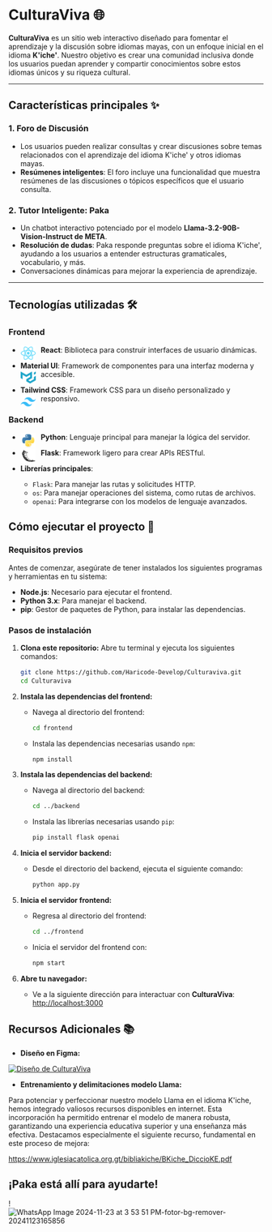 # CulturaViva 🌐

**CulturaViva** es un sitio web interactivo diseñado para fomentar el aprendizaje y la discusión sobre idiomas mayas, con un enfoque inicial en el idioma **K'iche'**. Nuestro objetivo es crear una comunidad inclusiva donde los usuarios puedan aprender y compartir conocimientos sobre estos idiomas únicos y su riqueza cultural.

---

## Características principales ✨

### 1. Foro de Discusión
- Los usuarios pueden realizar consultas y crear discusiones sobre temas relacionados con el aprendizaje del idioma K'iche' y otros idiomas mayas.
- **Resúmenes inteligentes**: El foro incluye una funcionalidad que muestra resúmenes de las discusiones o tópicos específicos que el usuario consulta.

### 2. Tutor Inteligente: **Paka**
- Un chatbot interactivo potenciado por el modelo **Llama-3.2-90B-Vision-Instruct de META**.
- **Resolución de dudas**: Paka responde preguntas sobre el idioma K'iche', ayudando a los usuarios a entender estructuras gramaticales, vocabulario, y más.
- Conversaciones dinámicas para mejorar la experiencia de aprendizaje.

---

## Tecnologías utilizadas 🛠️

### Frontend
- **React**: Biblioteca para construir interfaces de usuario dinámicas. <img align="left" alt="Angular" width="30px" style="padding-right:10px;" src="https://github.com/devicons/devicon/blob/v2.16.0/icons/react/react-original.svg" />

- **Material UI**: Framework de componentes para una interfaz moderna y accesible. <img align="left" alt="Angular" width="30px" style="padding-right:10px;" src="https://github.com/devicons/devicon/blob/v2.16.0/icons/materialui/materialui-plain.svg" />

- **Tailwind CSS**: Framework CSS para un diseño personalizado y responsivo. <img align="left" alt="Angular" width="30px" style="padding-right:10px;" src="https://github.com/devicons/devicon/blob/v2.16.0/icons/tailwindcss/tailwindcss-original.svg" />

### Backend
- **Python**: Lenguaje principal para manejar la lógica del servidor. <img align="left" alt="Angular" width="30px" style="padding-right:10px;" src="https://github.com/devicons/devicon/blob/v2.16.0/icons/python/python-original.svg" />

- **Flask**: Framework ligero para crear APIs RESTful. <img align="left" alt="Angular" width="30px" style="padding-right:10px;" src="https://github.com/devicons/devicon/blob/v2.16.0/icons/flask/flask-original.svg" />
- **Librerías principales**:
  - `Flask`: Para manejar las rutas y solicitudes HTTP.
  - `os`: Para manejar operaciones del sistema, como rutas de archivos.
  - `openai`: Para integrarse con los modelos de lenguaje avanzados.



## Cómo ejecutar el proyecto 🚀

### Requisitos previos
Antes de comenzar, asegúrate de tener instalados los siguientes programas y herramientas en tu sistema:

- **Node.js**: Necesario para ejecutar el frontend.
- **Python 3.x**: Para manejar el backend.
- **pip**: Gestor de paquetes de Python, para instalar las dependencias.

### Pasos de instalación

1. **Clona este repositorio:**
   Abre tu terminal y ejecuta los siguientes comandos:
   ```bash
   git clone https://github.com/Haricode-Develop/Culturaviva.git
   cd Culturaviva

2. **Instala las dependencias del frontend:**
   - Navega al directorio del frontend:
     ```bash
     cd frontend
     ```
   - Instala las dependencias necesarias usando `npm`:
     ```bash
     npm install
     ```
3. **Instala las dependencias del backend:**
   - Navega al directorio del backend:
     ```bash
     cd ../backend
     ```
   - Instala las librerías necesarias usando `pip`:
     ```bash
     pip install flask openai
     ```

4. **Inicia el servidor backend:**
   - Desde el directorio del backend, ejecuta el siguiente comando:
     ```bash
     python app.py
     ```

5. **Inicia el servidor frontend:**
   - Regresa al directorio del frontend:
     ```bash
     cd ../frontend
     ```
   - Inicia el servidor del frontend con:
     ```bash
     npm start
     ```

6. **Abre tu navegador:**
   - Ve a la siguiente dirección para interactuar con **CulturaViva**:
     [http://localhost:3000](http://localhost:3000)

## Recursos Adicionales 📚

- **Diseño en Figma:**

<a href="https://www.figma.com/design/kTeJVJRNx94KaoHnckpOIA/Untitled?node-id=0-1&t=demu8N3OwT2aN3GP-1" target="_blank">
  <img src="https://i.ibb.co/4S9Bm2y/Screenshot-2024-11-24-232436.png" alt="Diseño de CulturaViva" style="max-width: 100%; height: auto;">
</a>

- **Entrenamiento y delimitaciones modelo Llama:**

Para potenciar y perfeccionar nuestro modelo Llama en el idioma K'iche, hemos integrado valiosos recursos disponibles en internet. Esta incorporación ha permitido entrenar el modelo de manera robusta, garantizando una experiencia educativa superior y una enseñanza más efectiva. Destacamos especialmente el siguiente recurso, fundamental en este proceso de mejora:


https://www.iglesiacatolica.org.gt/bibliakiche/BKiche_DiccioKE.pdf

## ¡Paka está allí para ayudarte!

!<?xml version="1.0" standalone="no"?>![WhatsApp Image 2024-11-23 at 3 53 51 PM-fotor-bg-remover-20241123165856](https://github.com/user-attachments/assets/deebb9cf-66d2-4f32-8916-dc705bc29576)

